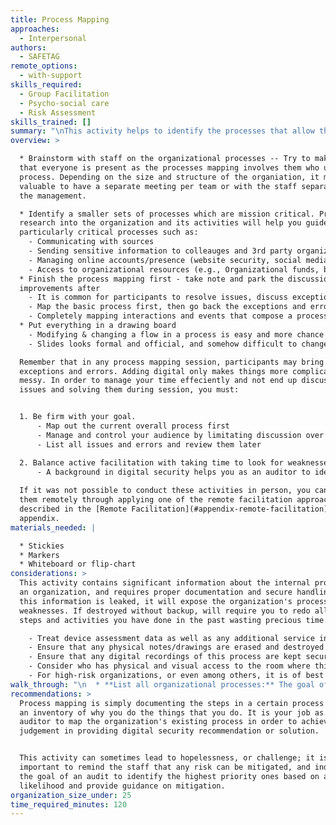 ```yaml
---
title: Process Mapping
approaches:
  - Interpersonal
authors:
  - SAFETAG
remote_options:
  - with-support
skills_required:
  - Group Facilitation
  - Psycho-social care
  - Risk Assessment
skills_trained: []
summary: "\nThis activity helps to identify the processes that allow the organization to function (publishing articles, payments, communicating with sources, field work etc) the assets and systems (websites, software, PayPal accounts) they rely on, and which ones are critical to their work.\n\nParticipating organization/s are asked to \"brain-storm\" a list of all the processes that are critical for their work and the auditor works to map the details of critical processes out to expose points of risk.\n\nIf done correctly, process mapping can help the auditor\n\t- Identify risk exposure\n\t- Communication issues and effective incident response\n\t- Identify what are affected (people, systems, technologies)\n\t- Identify areas of improvement in securing organization's process\n\t- Generate a mitigation/solution plan for missing security controls\n\t- Show the importance of digital security to staff, management team and stakeholders\n"
overview: >

  * Brainstorm with staff on the organizational processes -- Try to make sure
  that everyone is present as the processes mapping involves them who use the
  process. Depending on the size and structure of the organiation, it may be
  valuable to have a separate meeting per team or with the staff separate from
  the management.

  * Identify a smaller sets of processes which are mission critical. Preparatory
  research into the organization and its activities will help you guide towards
  particularly critical processes such as:
    - Communicating with sources
    - Sending sensitive information to colleauges and 3rd party organizations
    - Managing online accounts/presence (website security, social media accounts)
    - Access to organizational resources (e.g., Organizational funds, banking etc)
  * Finish the process mapping first - take note and park the discussions of
  improvements after
    - It is common for participants to resolve issues, discuss exceptions and errors during the activity
    - Map the basic process first, then go back the exceptions and errors. You can't prioritize until you have the whole picture
    - Completely mapping interactions and events that compose a process will lead you to the areas that are expose to risks
  * Put everything in a drawing board
    - Modifying & changing a flow in a process is easy and more chance to change. It can also make the participants interactive.
    - Slides looks formal and official, and somehow difficult to change and modify

  Remember that in any process mapping session, participants may bring up
  exceptions and errors. Adding digital only makes things more complicated and
  messy. In order to manage your time effeciently and not end up discussing
  issues and solving them during session, you must:


  1. Be firm with your goal.
      - Map out the current overall process first
      - Manage and control your audience by limitating discussion over insignificant topics
      - List all issues and errors and review them later

  2. Balance active facilitation with taking time to look for weaknesses
      - A background in digital security helps you as an auditor to identify possible ways how you one can exploit a weak processes. While largely letting the organization drive the process creation, ask targeted questions to fully expose the full extent of a critical process and keep an eye on ways the processes could be vulnerable. If this is your way of thinking, you may already be formulating ideas on how to mitigate those attacks and give the best recommendation according to their process.
      
  If it was not possible to conduct these activities in person, you can conduct
  them remotely through applying one of the remote facilitation approaches
  described in the [Remote Facilitation](#appendix-remote-facilitation)
  appendix.
materials_needed: |

  * Stickies
  * Markers
  * Whiteboard or flip-chart
considerations: >
  This activity contains significant information about the internal process of
  an organization, and requires proper documentation and secure handling. If
  this information is leaked, it will expose the organization's process
  weaknesses. If destroyed without backup, will require you to redo all the
  steps and activities you have done in the past wasting precious time.

    - Treat device assessment data as well as any additional service information learned with the utmost security
    - Ensure that any physical notes/drawings are erased and destroyed (throughoughly shredded/burnt papers, and whiteboards/blackbroads erased with alcohol/water) once backed up digitally.
    - Ensure that any digital recordings of this process are kept secure, encrypted, and backed up
    - Consider who has physical and visual access to the room where this process takes place, and if the room can be secured if this activity may span long/overnight breaks.
    - For high-risk organizations, or even among others, it is of best practice to keep digital devices such as mobile phones, laptops and computers turned off during the mapping activity. The use of camera, (not camera phones) is recommended. Mobile devices such as laptops and mobile phones if compromised can record audio, and capture videos.
walk_through: "\n  * **List all organizational processes:** The goal of this exercise is for the auditor to lead the host participants in \"brain-storming\" a list of all the processes the organization takes part in to carry out their work. It is important to remember this is a brainstorming session of all of the processes that occur in the organization. To get started, the auditor may find it useful to give the participants a few examples such as:\n\n    * Research gathering and source management\n    * Editing / Publishing\n    * Outreach and advocacy\n    * Paying Staff\n    * Managing grants or other funding\n\n  * **Determine critical processes:** During this exercise the aim is for the auditor to lead the attendees in narrowing down the subset of activities to those that are crucial to their work. Once the participants have brainstormed these out the facilitator leads the participants in identifying  critical processes (this may be all of the processes identified).\n    * Quickly identify the main purpose of the organization.\n    * Once a complete list has been created, the auditor will then go through through to identify with the participants the critical processes within the organization – that is, without these processes the organization would not be able to function or function at a very poor level, or would not fulfill its mission\n\n*NOTE:* If an auditor does not ensure that the uniquely identified subset of processes speaks to the full range of participants, their recommendations are more likely to be met with resistance.\n\n  * **Map out critical processes:** In this exercises the auditor does free-hand drawing (ideally on a whiteboard to allow for easy changes) mapping for each process guided by the host participants. The auditor needs to make sure that they work to develop a broad understanding of the overall process. This is a time consuming activity, and managing their overall time to complete the entire needs assessment, and respect the time constraints of the staff, is critical.\n    * Clearly identify the process name on the whiteboard or flipchart\n    * Have your participants explain to you what the process is step-by-step, while making a note on the side where there will be follow on processes.\n    * Keep it simple to facilitate broad understanding of the OVERALL process. Too much detail early on can be overwhelming and/or lead to confusion. If you agree that more detail is required on a particular action, it is easy to highlight that box and produce a separate chart showing the process taking place within.\n  \t* Take quick notes to remind yourself of any key points not clearly marked on the map before they move on to the next activity.\n    * Keep track of participant engagement and reactions in case there are edge cases you may need to follow up on individually afterwards.\n  \t* After completing all the key events take a photo of the whiteboard / store the chart-paper for later documentation.\n\nWhile doing this it is important to consider level of detail you will be mapping out (this should be pre-determined or established so everyone is on the same page).  You will generally want to capture:\n\n  * The people involved;\n  * The tasks, conversations, and decisions they carry out;\n  * The flow of materials, information and documents between them;\n  * How the actions take place (email, calls, travel)\n  * The relationship and dependance between the steps.\n  * Actual processes, not idealized ones\n\n* **Identify points of failure:** Begin to ask questions of how or why a particular process or step could be problematic or risky. Depending on the organization, you may want to do this as only mental notes to yourself or as a more interactive discussion.  The goal is to improve the organization's understanding of their own processes and the risks they include. \n"
recommendations: >
  Process mapping is simply documenting the steps in a certain process or simply
  an inventory of why you do the things that you do. It is your job as an
  auditor to map the organization's existing process in order to achieve sound
  judgement in providing digital security recommendation or solution.


  This activity can sometimes lead to hopelessness, or challenge; it is
  important to remind the staff that any risk can be mitigated, and indeed it is
  the goal of an audit to identify the highest priority ones based on actual
  likelihood and provide guidance on mitigation.
organization_size_under: 25
time_required_minutes: 120
---
```



